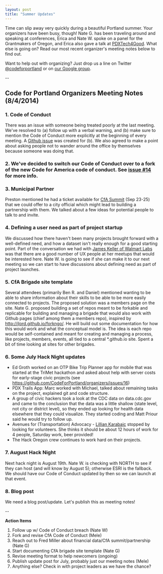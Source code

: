 ```yaml
---
layout: post
title: "Summer Updates"
---
```


Time can slip away very quickly during a beautiful Portland summer. Your organizers have been busy, though! Nate G. has been traveling around and speaking at conferences, Erica and Nate W. spoke on a panel for the Grantmakers of Oregon, and Erica also gave a talk at [PDXTech4Good](http://www.meetup.com/pdxtech4good-nonprofit-activist-tech/). What else is going on? Read our most recent organizer's meeting notes below to find out.

Want to help out with organizing? Just drop us a line on Twitter [@codeforportland](https://twitter.com/codeforportland) or on [our Google group](https://groups.google.com/forum/#!forum/code-for-portland).

--

## Code for Portland Organizers Meeting Notes (8/4/2014)

### 1. Code of Conduct  
There was an issue with someone being treated poorly at the last meeting. We've resolved to (a) follow up with a verbal warning, and (b) make sure to mention the Code of Conduct more explicitly at the beginning of every meeting. A [Github issue](https://github.com/CodeForPortland/organizers/issues/17) was created for (b). We also agreed to make a point about asking people not to wander around the office by themselves because someone was doing that.

### 2. We've decided to switch our Code of Conduct over to a fork of the new Code for America code of conduct. See [issue #14](https://github.com/CodeForPortland/organizers/issues/14) for more info.

### 3. Municipal Partner  
Preston mentioned he had a ticket available for [CfA Summit](http://codeforamerica.org/summit/) (Sep 23-25) that we could offer to a city official which might lead to building a partnership with them. We talked about a few ideas for potential people to talk to and invite.

### 4. Defining a user need as part of project startup  
We discussed how there haven't been many projects brought forward with a well-defined need, and how a dataset isn't really enough for a good starting point. Part of the conversation we had with [James Keller of Walmart Labs](https://twitter.com/semaphoria) was that there are a good number of UX people at her meetups that would be interested here. Nate W. is going to see if she can make it to our next meeting so we can start to have discussions about defining need as part of project launches.

### 5. CfA Brigade site template
Several attendees (primarily Ben R. and Daniel) mentioned wanting to be able to share information about their skills to be able to be more easily connected to projects. The proposed solution was a members page on the site.
Nate G. proposed building a set of repos meant to be forkable and replicable for building and managing a brigade that would also work with Github pages (chief among them a members repo), inspired by http://jlord.github.io/forkngo/. He will build out some documentation for how this would work and what the conceptual model is. The idea is each repo would be self-contained and meant for creating and managing a process, like projects, members, events, all tied to a central *.github.io site. Spent a bit of time looking at sites for other brigades.

### 6. Some July Hack Night updates
- Ed Groth worked on an OTP Bike Trip Planner app for mobile that was started at the TriMet hackathon and asked about help with server costs for early-stage civic projects (see https://github.com/CodeForPortland/organizers/issues/16)
- PDX Trails App: Marc worked with Michael, talked about remaining tasks on the project, explained git and code structure.
- A group of civic hackers took a look at the CDC data on data.cdc.gov and came to the conclusion that the data was a little shallow (state level, not city or district level), so they ended up looking for health data elsewhere that they could visualize. They started coding and Matt Priour said he would try to follow up.
- Avenues for (Transportation) Advocacy - [Lillian Karabaic](https://twitter.com/anomalily) stopped by looking for volunteers. She thinks it should be about 12 hours of work for 4 people, Saturday work, beer provided!
- The Hack Oregon crew continues to work hard on their projects.

### 7. August Hack Night  
Next hack night is August 19th. Nate W. is checking with NORTH to see if they can host (and will know by August 5); otherwise ESRI is the fallback. We should have our Code of Conduct updated by then so we can launch at that event.

### 8. Blog post
We need a blog post/update. Let's publish this as meeting notes!

--

**Action Items**

1. Follow up w/ Code of Conduct breach (Nate W)
2. Fork and revise CfA Code of Conduct (Mele)
3. Reach out to Fred Miller about financial data/CfA summit/partnership (Nate G)
4. Start documenting CfA brigade site template (Nate G)
5. Revise meeting format to help newcomers (ongoing)
6. Publish update post for July, probably just our meeting notes (Mele)
7. Anything else? Check in with project leaders as we have the chance?